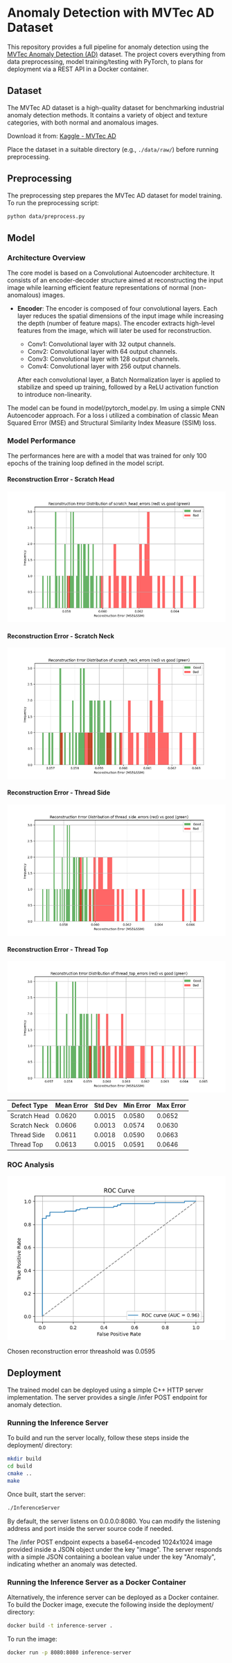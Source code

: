 # Anomaly Detection with MVTec AD Dataset

This repository provides a full pipeline for anomaly detection using the [MVTec Anomaly Detection (AD)](https://www.kaggle.com/datasets/ipythonx/mvtec-ad) dataset. The project covers everything from data preprocessing, model training/testing with PyTorch, to plans for deployment via a REST API in a Docker container.

## Dataset

The MVTec AD dataset is a high-quality dataset for benchmarking industrial anomaly detection methods. It contains a variety of object and texture categories, with both normal and anomalous images.

Download it from: [Kaggle - MVTec AD](https://www.kaggle.com/datasets/ipythonx/mvtec-ad)

Place the dataset in a suitable directory (e.g., `./data/raw/`) before running preprocessing.

## Preprocessing

The preprocessing step prepares the MVTec AD dataset for model training. To run the preprocessing script:

```bash
python data/preprocess.py
```

## Model

### Architecture Overview

The core model is based on a Convolutional Autoencoder architecture. It consists of an encoder-decoder structure aimed at reconstructing the input image while learning efficient feature representations of normal (non-anomalous) images.

* **Encoder**: 
    The encoder is composed of four convolutional layers. Each layer reduces the spatial dimensions of the input image while increasing the depth (number of feature maps). The encoder extracts high-level features from the image, which will later be used for reconstruction.
    * Conv1: Convolutional layer with 32 output channels.
    * Conv2: Convolutional layer with 64 output channels.
    * Conv3: Convolutional layer with 128 output channels.
    * Conv4: Convolutional layer with 256 output channels.
    
    After each convolutional layer, a Batch Normalization layer is applied to stabilize and speed up training, followed by a ReLU activation function to introduce non-linearity.



The model can be found in model/pytorch_model.py. Im using a simple CNN Autoencoder approach. For a loss i utilized a combination of classic Mean Squared Error (MSE) and Structural Similarity Index Measure (SSIM) loss.

### Model Performance

The performances here are with a model that was trained for only 100 epochs of the training loop defined in the model script.

#### Reconstruction Error - Scratch Head
![Reconstruction Error - Scratch Head](docs/scratch_head_errors.png)

#### Reconstruction Error - Scratch Neck
![Reconstruction Error - Scratch Neck](docs/scratch_neck_errors.png)

#### Reconstruction Error - Thread Side
![Reconstruction Error - Thread Side](docs/thread_side_errors.png)

#### Reconstruction Error - Thread Top
![Reconstruction Error - Thread Top](docs/thread_top_errors.png)

| Defect Type          | Mean Error | Std Dev | Min Error | Max Error |
|----------------------|------------|---------|-----------|-----------|
| Scratch Head         | 0.0620     | 0.0015  | 0.0580    | 0.0652    |
| Scratch Neck         | 0.0606     | 0.0013  | 0.0574    | 0.0630    |
| Thread Side          | 0.0611     | 0.0018  | 0.0590    | 0.0663    |
| Thread Top           | 0.0613     | 0.0015  | 0.0591    | 0.0646    |

### ROC Analysis
![Reconstruction Error - Thread Top](docs/ROC.png)

Chosen reconstruction error threashold was 0.0595

## Deployment

The trained model can be deployed using a simple C++ HTTP server implementation. The server provides a single /infer POST endpoint for anomaly detection.

### Running the Inference Server

To build and run the server locally, follow these steps inside the deployment/ directory:

```bash
mkdir build
cd build
cmake ..
make
```

Once built, start the server:

```bash
./InferenceServer
```

By default, the server listens on 0.0.0.0:8080.
You can modify the listening address and port inside the server source code if needed.

The /infer POST endpoint expects a base64-encoded 1024x1024 image provided inside a JSON object under the key "image".
The server responds with a simple JSON containing a boolean value under the key "Anomaly", indicating whether an anomaly was detected.

### Running the Inference Server as a Docker Container

Alternatively, the inference server can be deployed as a Docker container.
To build the Docker image, execute the following inside the deployment/ directory:

```bash
docker build -t inference-server .
```

To run the image:

```bash
docker run -p 8080:8080 inference-server
```